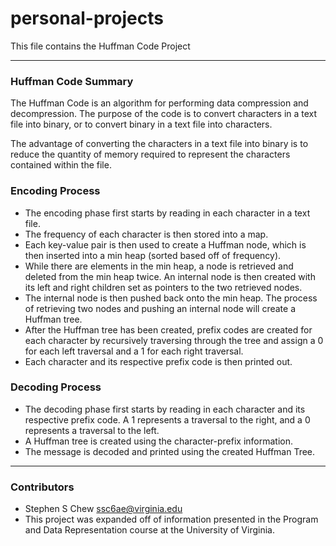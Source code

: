 # personal-projects

This file contains the Huffman Code Project

---

### Huffman Code Summary
The Huffman Code is an algorithm for performing data compression and decompression. The purpose of the code is to convert characters in a text file into binary, or to convert binary in a text file into characters. 

The advantage of converting the characters in a text file into binary is to reduce the quantity of memory required to represent the characters contained within the file. 

### Encoding Process

- The encoding phase first starts by reading in each character in a text file. 
- The frequency of each character is then stored into a map. 
- Each key-value pair is then used to create a Huffman node, which is then inserted into a min heap (sorted based off of frequency).
- While there are elements in the min heap, a node is retrieved and deleted from the min heap twice. An internal node is then created with its left and right children set as pointers to the two retrieved nodes.
- The internal node is then pushed back onto the min heap. The process of retrieving two nodes and pushing an internal node will create a Huffman tree.
- After the Huffman tree has been created, prefix codes are created for each character by recursively traversing through the tree and assign a 0 for each left traversal and a 1 for each right traversal. 
- Each character and its respective prefix code is then printed out. 


### Decoding Process

- The decoding phase first starts by reading in each character and its respective prefix code. A 1 represents a traversal to the right, and a 0 represents a traversal to the left. 
- A Huffman tree is created using the character-prefix information. 
- The message is decoded and printed using the created Huffman Tree. 
 
---

### Contributors

- Stephen S Chew <ssc6ae@virginia.edu>
- This project was expanded off of information presented in the Program and Data Representation course at the University of Virginia. 